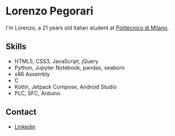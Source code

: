# Lorenzo Pegorari
I'm Lorenzo, a 21 years old italian student at [Politecnico di Milano](https://www.polimi.it/).
## Skills
- HTML5, CSS3, JavaScript, jQuery
- Python, Jupyter Notebook, pandas, seaborn
- x86 Assembly
- C
- Kotlin, Jetpack Compose, Android Studio
- PLC, SFC, Arduino
## Contact
- [Linkedin](https://linkedin.com/in/lorenzopegorari) 
